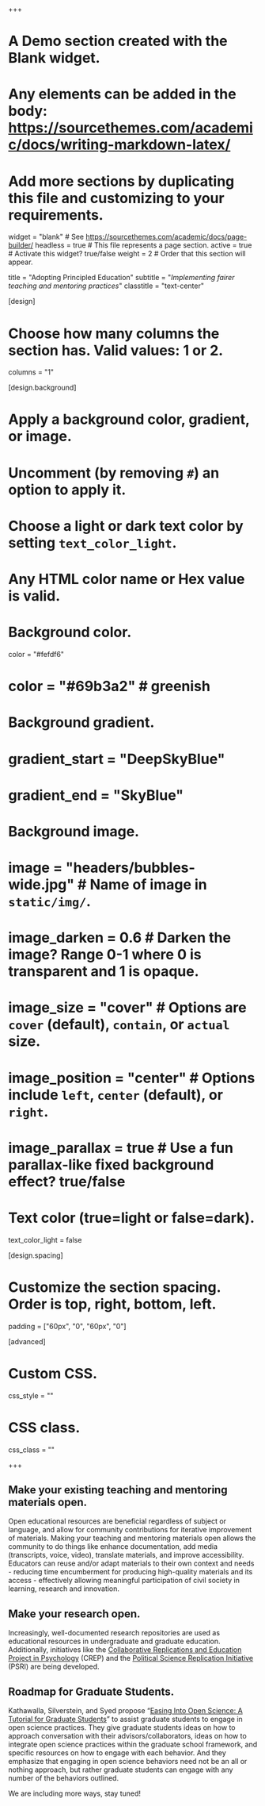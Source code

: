 +++
# A Demo section created with the Blank widget.
# Any elements can be added in the body: https://sourcethemes.com/academic/docs/writing-markdown-latex/
# Add more sections by duplicating this file and customizing to your requirements.

widget = "blank"  # See https://sourcethemes.com/academic/docs/page-builder/
headless = true  # This file represents a page section.
active = true  # Activate this widget? true/false
weight = 2  # Order that this section will appear.

title = "Adopting Principled Education"
subtitle = "*Implementing fairer teaching and mentoring practices*"
classtitle = "text-center"

[design]
  # Choose how many columns the section has. Valid values: 1 or 2.
  columns = "1"

[design.background]
  # Apply a background color, gradient, or image.
  #   Uncomment (by removing `#`) an option to apply it.
  #   Choose a light or dark text color by setting `text_color_light`.
  #   Any HTML color name or Hex value is valid.

  # Background color.
   color = "#fefdf6"
  # color = "#69b3a2" # greenish
  
  # Background gradient.
  # gradient_start = "DeepSkyBlue"
  # gradient_end = "SkyBlue"
  
  # Background image.
  # image = "headers/bubbles-wide.jpg"  # Name of image in `static/img/`.
  # image_darken = 0.6  # Darken the image? Range 0-1 where 0 is transparent and 1 is opaque.
  # image_size = "cover"  #  Options are `cover` (default), `contain`, or `actual` size.
  # image_position = "center"  # Options include `left`, `center` (default), or `right`.
  # image_parallax = true  # Use a fun parallax-like fixed background effect? true/false

  # Text color (true=light or false=dark).
  text_color_light = false

[design.spacing]
  # Customize the section spacing. Order is top, right, bottom, left.
  padding = ["60px", "0", "60px", "0"]


[advanced]
 # Custom CSS. 
 css_style = ""
 
 # CSS class.
 css_class = ""

+++

## Make your existing teaching and mentoring materials open.

Open educational resources are beneficial regardless of subject or language, and allow for community contributions for iterative improvement of materials. Making your teaching and mentoring materials open allows the community to do things like enhance documentation, add media (transcripts, voice, video), translate materials, and improve accessibility. Educators can reuse and/or adapt materials to their own context and needs - reducing time encumberment for producing high-quality materials and its access - effectively allowing meaningful participation of civil society in learning, research and innovation.

## Make your research open.

Increasingly, well-documented research repositories are used as educational resources in undergraduate and graduate education. Additionally, initiatives like the [Collaborative Replications and Education Project in Psychology](https://osf.io/wfc6u/wiki) (CREP) and the [Political Science Replication Initiative](https://projects.iq.harvard.edu/psreplication/home) (PSRI) are being developed.

## Roadmap for Graduate Students.

Kathawalla, Silverstein, and Syed propose “[Easing Into Open Science: A Tutorial for Graduate Students](https://psyarxiv.com/vzjdp/)” to assist graduate students to engage in open science practices. They give graduate students ideas on how to approach conversation with their advisors/collaborators, ideas on how to integrate open science practices within the graduate school framework, and specific resources on how to engage with each behavior. And they emphasize that engaging in open science behaviors need not be an all or nothing approach, but rather graduate students can engage with any number of the behaviors outlined. 

We are including more ways, stay tuned!


